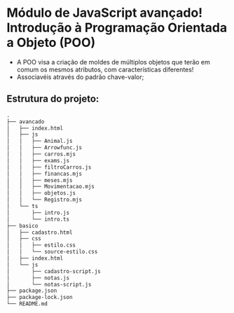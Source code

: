 # Módulo de JavaScript avançado! Introdução à Programação Orientada a Objeto (POO)
- A POO visa a criação de moldes de múltiplos objetos que terão em comum os mesmos atributos, com características diferentes!
- Associavéis através do padrão chave-valor;

## Estrutura do projeto:



~~~html
.
├── avancado
│   ├── index.html
│   ├── js
│   │   ├── Animal.js
│   │   ├── Arrowfunc.js
│   │   ├── carros.mjs
│   │   ├── exams.js
│   │   ├── filtroCarros.js
│   │   ├── financas.mjs
│   │   ├── meses.mjs
│   │   ├── Movimentacao.mjs
│   │   ├── objetos.js
│   │   └── Registro.mjs
│   └── ts
│       ├── intro.js
│       └── intro.ts
├── basico
│   ├── cadastro.html
│   ├── css
│   │   ├── estilo.css
│   │   └── source-estilo.css
│   ├── index.html
│   └── js
│       ├── cadastro-script.js
│       ├── notas.js
│       └── notas-script.js
├── package.json
├── package-lock.json
└── README.md
~~~